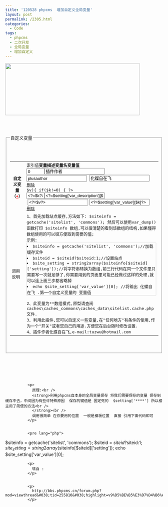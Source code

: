 ```yaml
---
title: '120528 phpcms  增加自定义全局变量'
layout: post
permalink: /2305.html
categories:
  - Code
tags:
  - phpcms
  - 二次开发
  - 全局变量
  - 增加自定义
---
```

[<img src="http://www.80aj.com/wp-content/uploads/2012/05/全局变量.jpg" alt="" title="全局变量" width="430" height="166" class="aligncenter size-full wp-image-2306" />][1]

<pre lang="php"><!--自定义变量设置-->


<fieldset>
  <legend>自定义变量</legend>
  <table width="100%" class="table_form">
    <tr>
      <th>
        <strong>自定义变量</strong>（<a href="###" onClick="javascript:var_add();" style="color:red">+</a>）
      </th>
      
      
      <td>
        <div id="var_define">
          <div id="var_define_head">
            <span style="width:60px;">索引值</span><span style="width:158px"><strong>变量描述</strong></span><span style="width:158px"><strong>变量名</strong></span><span style="width:158px"><strong>变量值</strong></span>
          </div>
          
          
          <div id="var0">
            <span style="width:60px;"><input type="text" size="4" name="{$setting[var_value][0]}" title="点击复制到剪贴板" value="0" onDblClick="clipboardData.setData('text',this.name); alert(this.name +'已复制到剪贴板');" /></span><span style="width:150px"><input name="setting[var_description][0]" type="text" size="21" value="插件作者" /></span>
            <span style="width:150px"><input name="setting[var_name][0]" type="text" size="21" value="plusauthor" /></span>
            <span style="width:150px"><input name="setting[var_value][0]" type="text" size="21" value="化蝶自在飞" /></span>
            <span> <a href="###" onClick="var_del(0)">删除</a><span></div>
            
            <?php 
foreach($setting['var_name'] as $k=>$v){ if($k!=0)
            {
            ?>
            
            
            <div id="var<?=$k?>">
              <span style="width:60px;"><input type="text" size="4" title="点击复制到剪贴板" name="{$setting[var_value][<?=$k?>]}" value="<?=$k?>" onDblClick="clipboardData.setData('text',this.name); alert(this.name +'已复制到剪贴板');" /></span></span><span style="width:150px"><input name="setting[var_description][<?=$k?>]" type="text" size="21" value="<?=$setting['var_description'][$k]?>" /></span><span style="width:150px;margin-left:4px;"><input name="setting[var_name][<?=$k?>]" type="text" size="21" value="<?=$v?>" /></span><span style="width:150px;margin-left:4px;"><input name="setting[var_value][<?=$k?>]" type="text" size="21" value="<?=$setting['var_value'][$k]?>" /></span><span> <a href="###" onClick="var_del(<?=$k?>)">删除</a><span></div>
              <?php 
}
}
?>
              </div>
              </td>
              </tr>
              
              
              <tr>
                <td>
                  调用说明
                </td>
                
                
                <td>
                  1、首先加载站点缓存,方法如下: $siteinfo = getcache('sitelist', 'commons'); 然后可以使用var_dump()函数打印 $siteinfo 数组,可以很清楚的看到该数组的结构,如果懂得数组使用的可以很方便取到需要的值;
                  <br />
                  示例:<br />
                  <div style="border:1px solid #D8D8D8;">
                    <li>
                      $siteinfo = getcache('sitelist', 'commons');//加载缓存文件
                    </li>
                    
                    <li>
                      $siteid = $siteid?$siteid:1;//设置站点
                    </li>
                    
                    <li>
                      $site_setting = string2array($siteinfo[$siteid]['setting']);//将字符串转换为数组,前三行代码在同一个文件里只需要写一次就足够了,你需要用到的页面里可能已经做过这样的处理,就可以连上面三步都省略掉
                    </li>
                    
                    <li>
                      echo $site_setting['var_value'][0]; //将输出 化蝶自在飞 .第一个自定义变量的 变量值
                    </li>
                    
                  </div>
                  
                  
                  <br />2、此变量为**数组模式,原型请查阅 caches\caches_commons\caches_data\sitelist.cache.php 文件.
                  <br />3、利用此插件,您可以自定义一些变量,在"任何地方"有条件的使用,作为一个"开关"或者您自己的用途.方便您在后台随时修改设置.
                  <br />4、插件作者化蝶自在飞,e-mail:tuzwu@hotmail.com 
                </td>
                
              </tr>
              </table>
              </fieldset>
              
              
              <!--自定义变量设置结束-->
              </pre>
              
              
              <p>
                原理:<br />
                <strong>利用phpcms自本身的全局变量保存 将我们需要保存的变量 保存到缓存中去，中间因为有些许特殊原因  保存的键值是 固定死的  $setting['****'] 所以楼主用了简便的方法<br />
                </strong><br />
                调用很简单 在你要用的位置  一般是模板位置  直接 引用下面代码即可
              </p>
              
              
              <pre lang="php">
$siteinfo = getcache('sitelist', 'commons');
$siteid = $siteid?$siteid:1;
$site_setting = string2array($siteinfo[$siteid]['setting']);
echo $site_setting['var_value'][0];
</pre>
              
              
              <p>
                转自 :
              </p>
              
              
              <p>
                http://bbs.phpcms.cn/forum.php?mod=viewthread&#038;tid=255810&#038;highlight=v9%D5%BE%B5%E3%D7%D4%B6%A8%D2%E5%B1%E4%C1%BF
              </p>

 [1]: http://www.80aj.com/wp-content/uploads/2012/05/全局变量.jpg